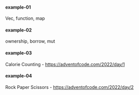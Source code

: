 #### example-01

Vec, function, map

#### example-02

ownership, borrow, mut

#### example-03

Calorie Counting - https://adventofcode.com/2022/day/1

#### example-04

Rock Paper Scissors - https://adventofcode.com/2022/day/2
